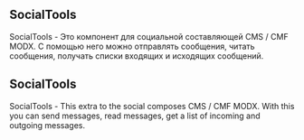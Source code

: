 ## SocialTools 
SocialTools - Это компонент для социальной составляющей CMS / CMF MODX. С помощью него можно отправлять сообщения, читать сообщения,  получать списки входящих и исходящих сообщений.
## SocialTools 
SocialTools - This extra to the social composes CMS / CMF MODX. With this you can send messages, read messages, get a list of incoming and outgoing messages.


